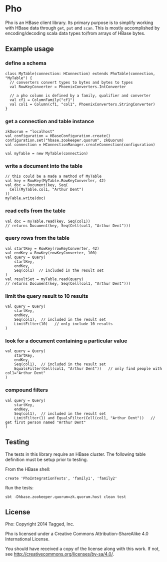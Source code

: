 Pho
===

Pho is an HBase client library.
Its primary purpose is to simplify working with HBase data through `get`, `put` and `scan`.
This is mostly accomplished by encoding/decoding scala data types to/from arrays of HBase bytes.

Example usage
-------------

### define a schema

    class MyTable(connection: HConnection) extends PhoTable(connection, "MyTable") {
      // converters convert types to bytes and bytes to types
      val RowKeyConverter = PhoenixConverters.IntConverter
    
      // a pho column is defined by a family, qualifier and converter
      val cf1 = ColumnFamily("cf1")
      val col1 = Column(cf1, "col1", PhoenixConverters.StringConverter)
    }

### get a connection and table instance

    zkQuorum = "localhost"
    val configuration = HBaseConfiguration.create()
    configuration.set("hbase.zookeeper.quorum", zkQuorum)
    val connection = HConnectionManager.createConnection(configuration)

    val myTable = new MyTable(connection)

### write a document into the table

    // this could be a made a method of MyTable
    val key = RowKey(MyTable.RowKeyConverter, 42)
    val doc = Document(key, Seq(
      Cell(MyTable.col1, "Arthur Dent")
    ))
    myTable.write(doc)

### read cells from the table

    val doc = myTable.read(key, Seq(col1))
    // returns Document(key, Seq(Cell(col1, "Arthur Dent")))

### query rows from the table

    val startKey = RowKey(rowKeyConverter, 42)
    val endKey = RowKey(rowKeyConverter, 100)
    val query = Query(
        startKey,
        endKey,
        Seq(col1)  // included in the result set
    )
    val resultSet = myTable.read(query)
    // returns Document(key, Seq(Cell(col1, "Arthur Dent")))

### limit the query result to 10 results

    val query = Query(
        startKey,
        endKey,
        Seq(col1),  // included in the result set
        LimitFilter(10)   // only include 10 results
    )

### look for a document containing a particular value

    val query = Query(
        startKey,
        endKey,
        Seq(col1),  // included in the result set
        EqualsFilter(Cell(col1, "Arthur Dent"))   // only find people with col1="Arthur Dent"
    )

### compound filters

    val query = Query(
        startKey,
        endKey,
        Seq(col1),  // included in the result set
        LimitFilter(1) and EqualsFilter(Cell(col1, "Arthur Dent"))   // get first person named "Arthur Dent"
    )

Testing
-------

The tests in this library require an HBase cluster.
The following table definition must be setup prior to testing.

From the HBase shell:

    create 'PhoIntegrationTests', 'family1', 'family2'

Run the tests:

    sbt -Dhbase.zookeeper.quorum=zk.quorum.host clean test

License
-------

Pho: Copyright 2014 Tagged, Inc.

Pho is licensed under a Creative Commons Attribution-ShareAlike 4.0 International License.

You should have received a copy of the license along with this work. If not, see <http://creativecommons.org/licenses/by-sa/4.0/>.
